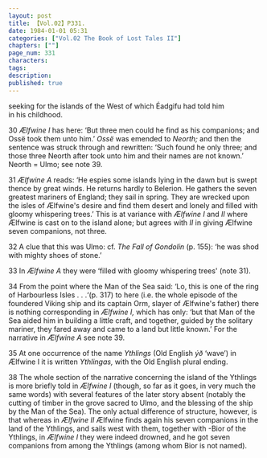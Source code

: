 ```yaml
---
layout: post
title: 【Vol.02】P331.
date: 1984-01-01 05:31
categories: ["Vol.02 The Book of Lost Tales II"]
chapters: [""]
page_num: 331
characters: 
tags: 
description: 
published: true
---
```


<p style="text-indent: 0;">
seeking for the islands of the West of which Éadgifu had told him<BR>in his childhood.
</p>

30   <I>Ælfwine I </I>has here: ‘But three men could he find as his companions; and Ossë took them unto him.’ <I>Ossë </I>was emended to <I>Neorth; </I>and then the sentence was struck through and rewritten: ‘Such found he only three; and those three Neorth after took unto him and their names are not known.’ Neorth = Ulmo; see note 39.

31   <I>Ælfwine A </I>reads: ‘He espies some islands lying in the dawn but is swept thence by great winds. He returns hardly to Belerion. He gathers the seven greatest mariners of England; they sail in spring. They are wrecked upon the isles of Ælfwine's desire and find them desert and lonely and filled with gloomy whispering trees.’ This is at variance with <I>Ælfwine I </I>and <I>II</I> where Ælfwine is cast on to the island alone; but agrees with <I>II</I> in giving Ælfwine seven companions, not three.

32   A clue that this was Ulmo: cf. <I>The Fall of Gondolin </I>(p. 155): ‘he was shod with mighty shoes of stone.’

33   In <I>Ælfwine A </I>they were ‘filled with gloomy whispering trees' (note 31).

34   From the point where the Man of the Sea said: ‘Lo, this is one of the ring of Harbourless Isles . . .‘(p. 317) to here (i.e. the whole episode of the foundered Viking ship and its captain Orm, slayer of Ælfwine's father) there is nothing corresponding in <I>Ælfwine I, </I>which has only: ‘but that Man of the Sea aided him in building a little craft, and together, guided by the solitary mariner, they fared away and came to a land but little known.’ For the narrative in <I>Ælfwine A </I>see note 39.

35   At one occurrence of the name <I>Ythlings </I>(Old English <I>ýð </I>‘wave’) in Ælfwine I it is written <I>Ythlingas, </I>with the Old English plural ending.

38   The whole section of the narrative concerning the island of the Ythlings is more briefly told in <I>Ælfwine I </I>(though, so far as it goes, in very much the same words) with several features of the later story absent (notably the cutting of timber in the grove sacred to Ulmo, and the blessing of the ship by the Man of the Sea). The only actual difference of structure, however, is that whereas in <I>Ælfwine II </I>Ælfwine finds again his seven companions in the land of the Ythlings, and sails west with them, together with -Bior of the Ythlings, in <I>Ælfwine I </I>they were indeed drowned, and he got seven companions from among the Ythlings (among whom Bior is not named).

